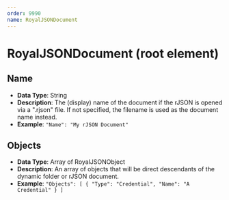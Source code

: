 ```yaml
---
order: 9990
name: RoyalJSONDocument
---
```


# RoyalJSONDocument (root element)

## Name
- **Data Type**: String
- **Description**: The (display) name of the document if the rJSON is opened via a ".rjson" file. If not specified, the filename is used as the document name instead.
- **Example**: `"Name": "My rJSON Document"`

## Objects
- **Data Type**: Array of RoyalJSONObject
- **Description**: An array of objects that will be direct descendants of the dynamic folder or rJSON document.
- **Example**: `"Objects": [ { "Type": "Credential", "Name": "A Credential" } ]`